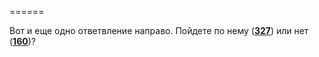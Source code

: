 ======

Вот и еще одно ответвление направо. Пойдете по нему ([**327**](#n_327)) или нет ([**160**](#n_160))?

